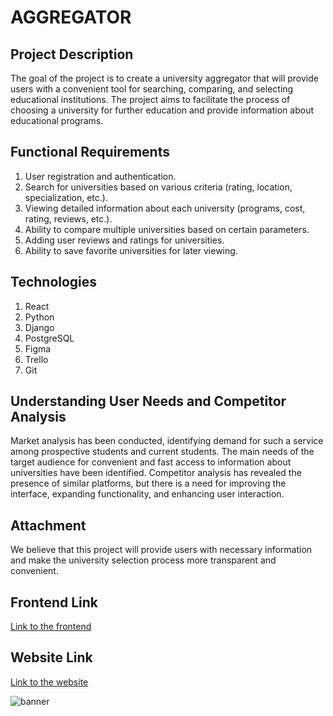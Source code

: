 # AGGREGATOR

## Project Description
The goal of the project is to create a university aggregator that will provide users with a convenient tool for searching, comparing, and selecting educational institutions. The project aims to facilitate the process of choosing a university for further education and provide information about educational programs.

## Functional Requirements
1. User registration and authentication.
2. Search for universities based on various criteria (rating, location, specialization, etc.).
3. Viewing detailed information about each university (programs, cost, rating, reviews, etc.).
4. Ability to compare multiple universities based on certain parameters.
5. Adding user reviews and ratings for universities.
6. Ability to save favorite universities for later viewing.

## Technologies
1. React
2. Python
3. Django
4. PostgreSQL
5. Figma
6. Trello
7. Git

## Understanding User Needs and Competitor Analysis
Market analysis has been conducted, identifying demand for such a service among prospective students and current students. The main needs of the target audience for convenient and fast access to information about universities have been identified. Competitor analysis has revealed the presence of similar platforms, but there is a need for improving the interface, expanding functionality, and enhancing user interaction.

## Attachment
We believe that this project will provide users with necessary information and make the university selection process more transparent and convenient.

## Frontend Link
[Link to the frontend](https://github.com/mishapanivnyk/aggregator/)

## Website Link
[Link to the website](https://mishapanivnyk.github.io/aggregator/)

![banner](https://github.com/MishaPanivnyk/aggregator/assets/88387140/a9edecf5-c4ea-4c0f-95aa-15185f43c461)
